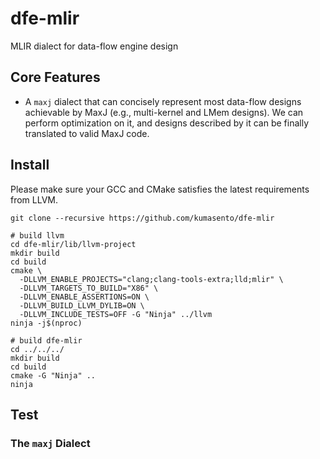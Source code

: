 # dfe-mlir

MLIR dialect for data-flow engine design

## Core Features

* A `maxj` dialect that can concisely represent most data-flow designs achievable by MaxJ (e.g., multi-kernel and LMem designs). We can perform optimization on it, and designs described by it can be finally translated to valid MaxJ code.

## Install

Please make sure your GCC and CMake satisfies the latest requirements from LLVM.

```shell
git clone --recursive https://github.com/kumasento/dfe-mlir

# build llvm
cd dfe-mlir/lib/llvm-project
mkdir build
cd build
cmake \
  -DLLVM_ENABLE_PROJECTS="clang;clang-tools-extra;lld;mlir" \
  -DLLVM_TARGETS_TO_BUILD="X86" \
  -DLLVM_ENABLE_ASSERTIONS=ON \
  -DLLVM_BUILD_LLVM_DYLIB=ON \
  -DLLVM_INCLUDE_TESTS=OFF -G "Ninja" ../llvm
ninja -j$(nproc)

# build dfe-mlir
cd ../../../
mkdir build
cd build
cmake -G "Ninja" ..
ninja
```

## Test

### The `maxj` Dialect